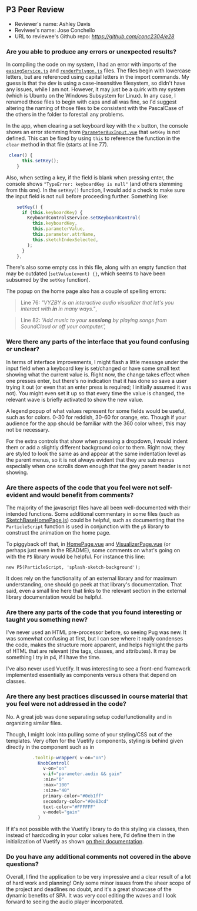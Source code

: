 ## P3 Peer Review

- Reviewer's name: Ashley Davis
- Reviwee's name: Jose Conchello
- URL to reviewee's Github repo: _<https://github.com/conc2304/e28>_

### Are you able to produce any errors or unexpected results?

In compiling the code on my system, I had an error with imports of the [`easingService.js`](https://github.com/conc2304/e28/blob/master/p3/src/js/services/easingService.js) and [`renderPolygon.js`](https://github.com/conc2304/e28/blob/master/p3/src/js/services/renderPolygon.js) files. The files begin with lowercase letters, but are referenced using capital letters in the import commands. My guess is that the dev is using a case-insensitive filesystem, so didn't have any issues, while I am not. However, it may just be a quirk with my system (which is Ubuntu on the Windows Subsystem for Linux). In any case, I renamed those files to begin with caps and all was fine, so I'd suggest altering the naming of those files to be consistent with the PascalCase of the others in the folder to forestall any problems.

In the app, when clearing a set keyboard key with the `x` button, the console shows an error stemming from [`ParameterAuxInput.vue`](https://github.com/conc2304/e28/blob/master/p3/src/components/ParameterAuxInput.vue) that `setKey` is not defined. This can be fixed by using `this` to reference the function in the `clear` method in that file (starts at line 77).

```javascript
 clear() {
      this.setKey();
    }
```

Also, when setting a key, if the field is blank when pressing enter, the console shows `"TypeError: keyboardKey is null"` (and others stemming from this one). In the `setKey()` function, I would add a check to make sure the input field is not null before proceeding further. Something like:

```javascript
    setKey() {
      if (this.keyboardKey) {
        KeyboardControlsService.setKeyboardControl(
          this.keyboardKey,
          this.parameterValue,
          this.parameter.attrName,
          this.sketchIndexSelected,
        );
      }
    },
```

There's also some empty css in this file, along with an empty function that may be outdated (`setValue(event) {}`, which seems to have been subsumed by the `setKey` function).

The popup on the home page also has a couple of spelling errors:

> Line 76: _"VYZBY is an interactive audio visualizer that let's you interact with **in** in many ways."_,

> Line 82: _'Add music to your **sessiong** by playing songs from SoundCloud or off your computer.',_

### Were there any parts of the interface that you found confusing or unclear?

In terms of interface improvements, I might flash a little message under the input field when a keyboard key is set/changed or have some small text showing what the current value is. Right now, the change takes effect when one presses enter, but there's no indication that it has done so save a user trying it out (or even that an enter press is required; I initially assumed it was not). You might even set it up so that every time the value is changed, the relevant wave is briefly activated to show the new value.

A legend popup of what values represent for some fields would be useful, such as for colors. 0-30 for reddish, 30-60 for orange, etc. Though if your audience for the app should be familiar with the 360 color wheel, this may not be necessary.

For the extra controls that show when pressing a dropdown, I would indent them or add a slightly different background color to them. Right now, they are styled to look the same as and appear at the same indentation level as the parent menus, so it is not always evident that they are sub menus especially when one scrolls down enough that the grey parent header is not showing.

### Are there aspects of the code that you feel were not self-evident and would benefit from comments?

The majority of the javascript files have all been well-documented with their intended functions. Some additional commentary in some files (such as [SketchBaseHomePage.js](https://github.com/conc2304/e28/blob/master/p3/src/js/sketches/SketchBaseHomePage.js)) could be helpful, such as documenting that the `ParticleScript` function is used in conjunction with the `p5` library to construct the animation on the home page.

To piggyback off that, in [HomePage.vue](https://github.com/conc2304/e28/blob/master/p3/src/views/HomePage.vue) and [VisualizerPage.vue](https://github.com/conc2304/e28/blob/master/p3/src/views/VisualizerPage.vue) (or perhaps just even in the README), some comments on what's going on with the `P5` library would be helpful. For instance this line:

`new P5(ParticleScript, 'splash-sketch-background');`

It does rely on the functionality of an external library and for maximum understanding, one should go peek at that library's documentation. That said, even a small line here that links to the relevant section in the external library documentation would be helpful.

### Are there any parts of the code that you found interesting or taught you something new?

I've never used an HTML pre-processor before, so seeing Pug was new. It was somewhat confusing at first, but I can see where it really condenses the code, makes the structure more apparent, and helps highlight the parts of HTML that are relevant (the tags, classes, and attributes). It may be something I try in p4, if I have the time.

I've also never used Vuetify. It was interesting to see a front-end framework implemented essentially as components versus others that depend on classes.

### Are there any best practices discussed in course material that you feel were not addressed in the code?

No. A great job was done separating setup code/functionality and in organizing similar files.

Though, I might look into pulling some of your styling/CSS out of the templates. Very often for the Vuetify components, styling is behind given directly in the component such as in

```javascript
          .tooltip-wrapper( v-on="on")
            KnobControl(
              v-on="on"
              v-if="parameter.audio && gain"
              :min="0"
              :max="100"
              :size="40"
              primary-color="#0eb1ff"
              secondary-color="#0e83cd"
              text-color="#FFFFFF"
              v-model="gain"
            )
```

If it's not possible with the Vuetify library to do this styling via classes, then instead of hardcoding in your color values here, I'd define them in the initialization of Vuetify as shown [on their documentation](https://vuetifyjs.com/en/customization/theme).

### Do you have any additional comments not covered in the above questions?

Overall, I find the application to be very impressive and a clear result of a lot of hard work and planning! Only some minor issues from the sheer scope of the project and deadlines no doubt, and it's a great showcase of the dynamic benefits of SPA. It was very cool editing the waves and I look forward to seeing the audio player incorporated.
